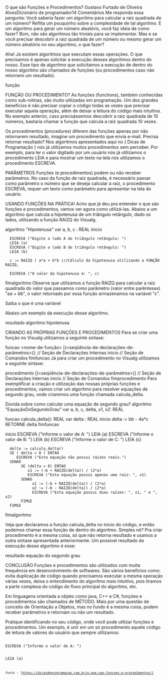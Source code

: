 O que são Funções e Procedimentos?
Gustavo Furtado de Oliveira AlvesDicionário de programador14 Comentários
Me responda essa pergunta: Você saberia fazer um algoritmo para calcular a raiz quadrada de um número? Reflita um pouquinho sobre a complexidade de tal algoritmo. E um algoritmo para gerar um número aleatório, você faz ideia de como fazer? Bom, não são algoritmos tão triviais para se implementar. Mas e se você precisar descobrir a raiz quadrada de um número ou mesmo gerar um número aleatório no seu algoritmo, o que fazer?

Aha! Já existem algoritmos que executam essas operações. O que precisamos é apenas solicitar a execução desses algoritmos dentro do nosso. Esse tipo de algoritmo que solicitamos a execução de dentro do nosso algoritmo são chamados de funções (ou procedimentos caso não retornem um resultado).

função


FUNÇÃO OU PROCEDIMENTO?
As funções (functions), também conhecidas como  sub-rotinas, são muito utilizadas em programação. Um dos grandes benefícios é não precisar copiar o código todas as vezes que precisar executar aquela operação, além de deixar a leitura do código mais intuitiva. No exemplo anterior, caso precisássemos descobrir a raiz quadrada de 10 números, bastaria chamar a função que calcula a raiz quadrada 10 vezes.

Os procedimentos (procedures) diferem das funções apenas por não retornarem resultado, imagine um procedimento que envia e-mail. Precisa retornar resultado? Nos algoritmos apresentados aqui no { Dicas de Programação } nós já utilizamos muitos procedimentos sem perceber. Por exemplo, para ler o valor digitado por um usuário nós já utilizamos o procedimento LEIA e para mostrar um texto na tela nós utilizamos o procedimento ESCREVA.

PARÂMETROS
Funções (e procedimentos) podem ou não receber parâmetros. No caso da função de raiz quadrada, é necessário passar como parâmetro o número que se deseja calcular a raiz, o procedimento ESCREVA, requer um texto como parâmetro para apresentar na tela do usuário.


USANDO FUNÇÕES NA PRÁTICA!
Acho que já deu pra entender o que são funções e procedimentos, vamos ver agora como utilizá-las. Abaixo a um algoritmo que calcula a hipotenusa de um triângulo retângulo, dado os lados, utilizando a função RAIZQ do Visualg.

algoritmo "Hipotenusa"
var
    a, b, c : REAL
inicio

      ESCREVA ("Digite o lado A do triângulo retângulo: ")
      LEIA (a)
      ESCREVA ("Digite o lado B do triângulo retângulo: ")
      LEIA (b)

      c := RAIZQ ( a*a + b*b )//Cálculo da hipotenusa utilizando a FUNÇÃO RAIZQ,

      ESCREVA ("O valor da hipotenusa é: ", c)

fimalgoritmo
Observe que utilizamos a função RAIZQ para calcular a raiz quadrada do valor que passamos como parâmetro (valor entre parênteses) "a*a + b*b", o valor retornado por essa função armazenamos na variável "c".

Saiba o que é uma variável

Abaixo um exemplo da execução desse algoritmo.

resultado algoritmo
hipotenusa

CRIANDO AS PRÓPRIAS FUNÇÕES E PROCEDIMENTOS
Para se criar uma função no Visualg utilizamos a seguinte sintaxe:

funcao <nome-de-função> [(<seqüência-de-declarações-de-parâmetros>)]: <tipo-de-dado>
// Seção de Declarações Internas
inicio
// Seção de Comandos
fimfuncao
Já para criar um procedimento no Visualg utilizamos a seguinte sintaxe:

procedimento <nome-de-procedimento> [(<seqüência-de-declarações-de-parâmetros>)]
// Seção de Declarações Internas
inicio
// Seção de Comandos
fimprocedimento
Para exemplificar a criação e utilização das nossas próprias funções e procedimentos, vamos criar um algoritmo para resolver equações de segundo grau, onde criaremos uma função chamada calcula_delta.


Dúvida sobre como calcular uma equação de segundo grau?
algoritmo "EquaçãoDoSegundoGrau"
var
   a, b, c, delta, x1, x2: REAL

funcao calcula_delta(): REAL
var
   delta : REAL
inicio
      delta := b*b - 4*a*c
      RETORNE delta
fimfuncao

inicio
      ESCREVA ("Informe o valor de A: ")
      LEIA (a)
      ESCREVA ("Informe o valor de B: ")
      LEIA (b)
      ESCREVA ("Informe o valor de C: ")
      LEIA (c)

      delta := calcula_delta()
      SE ( delta < 0 ) ENTAO
         ESCREVA ("Esta equação não possui raízes reais.")
      SENAO
           SE (delta = 0) ENTAO
              x1 := (-b + RAIZQ(delta)) / (2*a)
              ESCREVA ("Esta equação possui apenas uma raiz: ", x1)
           SENAO
                x1 := (-b + RAIZQ(delta)) / (2*a)
                x2 := (-b - RAIZQ(delta)) / (2*a)
                ESCREVA ("Esta equação possui duas raízes: ", x1, " e ", x2)
           FIMSE
      FIMSE
fimalgoritmo

Veja que declaramos a função calcula_delta no inicio do código, e então podemos chamar essa função de dentro do algoritmo. Simples né? Pra criar procedimento é a mesma coisa, só que não retorna resultado e usamos a outra sintaxe apresentada anteriormente. Um possível resultado da execução desse algoritmo é esse:

resultado equação do segundo
grau

CONCLUSÃO
Funções e procedimentos são utilizados com muita frequência em desenvolvimento de softwares. São vários benefícios como: evita duplicação de código quando precisamos executar a mesma operação várias vezes, deixa o entendimento do algoritmo mais intuitívo, pois tiramos a parte complexa do código do fluxo principal do algoritmo, etc.

Em linguagens orientada a objeto como java, C++ e C#, funções e procedimentos são chamados de MÉTODO. Mais por uma questão de conceito de Orientação a Objetos, mas no fundo é a mesma coisa, podem receber parâmetros e retornam ou não um resultado.

Pratique identificando no seu código, onde você pode utilizar funções e procedimentos. Um exemplo, é unir em um só procedimento aquele código de leitura de valores do usuário que sempre utilizamos:

<code>
ESCREVA ("Informe o valor de A: ")

LEIA (a)
<code>


fonte : [https://dicasdeprogramacao.com.br/o-que-sao-funcoes-e-procedimentos/]